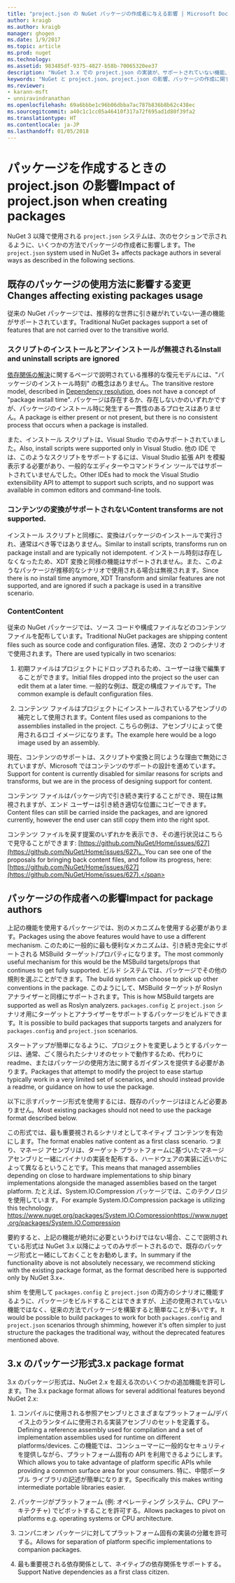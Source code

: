 ```yaml
---
title: "project.json の NuGet パッケージの作成者に与える影響 | Microsoft Docs"
author: kraigb
ms.author: kraigb
manager: ghogen
ms.date: 1/9/2017
ms.topic: article
ms.prod: nuget
ms.technology: 
ms.assetid: 983485df-9375-4827-b58b-70065320ee37
description: "NuGet 3.x での project.json の実装が、サポートされていない機能、コンテンツ、パッケージ形式などのパッケージの作成者にどのように影響するかの詳細です。"
keywords: "NuGet と project.json、project.json の影響、パッケージの作成に関する考慮事項、project.json の機能"
ms.reviewer:
- karann-msft
- unniravindranathan
ms.openlocfilehash: 69a6bbbe1c96b06dbba7ac787b836b8b62c438ec
ms.sourcegitcommit: a40c1c1cc05a46410f317a72f695ad1d80f39fa2
ms.translationtype: HT
ms.contentlocale: ja-JP
ms.lasthandoff: 01/05/2018
---
```

# <a name="impact-of-projectjson-when-creating-packages"></a><span data-ttu-id="9c43b-104">パッケージを作成するときの project.json の影響</span><span class="sxs-lookup"><span data-stu-id="9c43b-104">Impact of project.json when creating packages</span></span>

<span data-ttu-id="9c43b-105">NuGet 3 以降で使用される `project.json` システムは、次のセクションで示されるように、いくつかの方法でパッケージの作成者に影響します。</span><span class="sxs-lookup"><span data-stu-id="9c43b-105">The `project.json` system used in NuGet 3+ affects package authors in several ways as described in the following sections.</span></span>

## <a name="changes-affecting-existing-packages-usage"></a><span data-ttu-id="9c43b-106">既存のパッケージの使用方法に影響する変更</span><span class="sxs-lookup"><span data-stu-id="9c43b-106">Changes affecting existing packages usage</span></span>

<span data-ttu-id="9c43b-107">従来の NuGet パッケージでは、推移的な世界に引き継がれていない一連の機能がサポートされています。</span><span class="sxs-lookup"><span data-stu-id="9c43b-107">Traditional NuGet packages support a set of features that are not carried over to the transitive world.</span></span>

### <a name="install-and-uninstall-scripts-are-ignored"></a><span data-ttu-id="9c43b-108">スクリプトのインストールとアンインストールが無視される</span><span class="sxs-lookup"><span data-stu-id="9c43b-108">Install and uninstall scripts are ignored</span></span>

<span data-ttu-id="9c43b-109">[依存関係の解決](../consume-packages/dependency-resolution.md#dependency-resolution-with-packagereference-and-projectjson)に関するページで説明されている推移的な復元モデルには、"パッケージのインストール時刻" の概念はありません。</span><span class="sxs-lookup"><span data-stu-id="9c43b-109">The transitive restore model, described in [Dependency resolution](../consume-packages/dependency-resolution.md#dependency-resolution-with-packagereference-and-projectjson), does not have a concept of "package install time".</span></span> <span data-ttu-id="9c43b-110">パッケージは存在するか、存在しないかのいずれかですが、パッケージのインストール時に発生する一貫性のあるプロセスはありません。</span><span class="sxs-lookup"><span data-stu-id="9c43b-110">A package is either present or not present, but there is no consistent process that occurs when a package is installed.</span></span>

<span data-ttu-id="9c43b-111">また、インストール スクリプトは、Visual Studio でのみサポートされていました。</span><span class="sxs-lookup"><span data-stu-id="9c43b-111">Also, install scripts were supported only in Visual Studio.</span></span> <span data-ttu-id="9c43b-112">他の IDE では、このようなスクリプトをサポートするには、Visual Studio 拡張 API を模擬表示する必要があり、一般的なエディターやコマンドライン ツールではサポートされていませんでした。</span><span class="sxs-lookup"><span data-stu-id="9c43b-112">Other IDEs had to mock the Visual Studio extensibility API to attempt to support such scripts, and no support was available in common editors and command-line tools.</span></span>

### <a name="content-transforms-are-not-supported"></a><span data-ttu-id="9c43b-113">コンテンツの変換がサポートされない</span><span class="sxs-lookup"><span data-stu-id="9c43b-113">Content transforms are not supported.</span></span>

<span data-ttu-id="9c43b-114">インストール スクリプトと同様に、変換はパッケージのインストールで実行され、通常はべき等ではありません。</span><span class="sxs-lookup"><span data-stu-id="9c43b-114">Similar to install scripts, transforms run on package install and are typically not idempotent.</span></span> <span data-ttu-id="9c43b-115">インストール時刻は存在しなくなったため、XDT 変換と同様の機能はサポートされません。また、このようなパッケージが推移的なシナリオで使用される場合は無視されます。</span><span class="sxs-lookup"><span data-stu-id="9c43b-115">Since there is no install time anymore, XDT Transform and similar features are not supported, and are ignored if such a package is used in a transitive scenario.</span></span>


### <a name="content"></a><span data-ttu-id="9c43b-116">Content</span><span class="sxs-lookup"><span data-stu-id="9c43b-116">Content</span></span>

<span data-ttu-id="9c43b-117">従来の NuGet パッケージでは、ソース コードや構成ファイルなどのコンテンツ ファイルを配布しています。</span><span class="sxs-lookup"><span data-stu-id="9c43b-117">Traditional NuGet packages are shipping content files such as source code and configuration files.</span></span> <span data-ttu-id="9c43b-118">通常、次の 2 つのシナリオで使用されます。</span><span class="sxs-lookup"><span data-stu-id="9c43b-118">There are used typically in two scenarios:</span></span>

1. <span data-ttu-id="9c43b-119">初期ファイルはプロジェクトにドロップされるため、ユーザーは後で編集することができます。</span><span class="sxs-lookup"><span data-stu-id="9c43b-119">Initial files dropped into the project so the user can edit them at a later time.</span></span> <span data-ttu-id="9c43b-120">一般的な例は、既定の構成ファイルです。</span><span class="sxs-lookup"><span data-stu-id="9c43b-120">The common example is default configuration files.</span></span>

2. <span data-ttu-id="9c43b-121">コンテンツ ファイルはプロジェクトにインストールされているアセンブリの補完として使用されます。</span><span class="sxs-lookup"><span data-stu-id="9c43b-121">Content files used as companions to the assemblies installed in the project.</span></span> <span data-ttu-id="9c43b-122">こちらの例は、アセンブリによって使用されるロゴ イメージになります。</span><span class="sxs-lookup"><span data-stu-id="9c43b-122">The example here would be a logo image used by an assembly.</span></span>

<span data-ttu-id="9c43b-123">現在、コンテンツのサポートは、スクリプトや変換と同じような理由で無効にされていますが、Microsoft ではコンテンツのサポートの設計を進めています。</span><span class="sxs-lookup"><span data-stu-id="9c43b-123">Support for content is currently disabled for similar reasons for scripts and transforms, but we are in the process of designing support for content.</span></span>

<span data-ttu-id="9c43b-124">コンテンツ ファイルはパッケージ内で引き続き実行することができ、現在は無視されますが、エンド ユーザーは引き続き適切な位置にコピーできます。</span><span class="sxs-lookup"><span data-stu-id="9c43b-124">Content files can still be carried inside the packages, and are ignored currently, however the end user can still copy them into the right spot.</span></span>

<span data-ttu-id="9c43b-125">コンテンツ ファイルを戻す提案のいずれかを表示でき、その進行状況はこちらで見守ることができます: [https://github.com/NuGet/Home/issues/627](https://github.com/NuGet/Home/issues/627)。</span><span class="sxs-lookup"><span data-stu-id="9c43b-125">You can see one of the proposals for bringing back content files, and follow its progress, here: [https://github.com/NuGet/Home/issues/627](https://github.com/NuGet/Home/issues/627).</span></span>

## <a name="impact-for-package-authors"></a><span data-ttu-id="9c43b-126">パッケージの作成者への影響</span><span class="sxs-lookup"><span data-stu-id="9c43b-126">Impact for package authors</span></span>

<span data-ttu-id="9c43b-127">上記の機能を使用するパッケージでは、別のメカニズムを使用する必要があります。</span><span class="sxs-lookup"><span data-stu-id="9c43b-127">Packages using the above features would have to use a different mechanism.</span></span> <span data-ttu-id="9c43b-128">このために一般的に最も便利なメカニズムは、引き続き完全にサポートされる MSBuild ターゲット/プロパティになります。</span><span class="sxs-lookup"><span data-stu-id="9c43b-128">The most commonly useful mechanism for this would be the MSBuild targets/props that continues to get fully supported.</span></span> <span data-ttu-id="9c43b-129">ビルド システムでは、パッケージでその他の規則を選ぶことができます。</span><span class="sxs-lookup"><span data-stu-id="9c43b-129">The build system can choose to pick up other conventions in the package.</span></span> <span data-ttu-id="9c43b-130">このようにして、MSBuild ターゲットが Roslyn アナライザーと同様にサポートされます。</span><span class="sxs-lookup"><span data-stu-id="9c43b-130">This is how MSBuild targets are supported as well as Roslyn analyzers.</span></span> <span data-ttu-id="9c43b-131">`packages.config` と `project.json` シナリオ用にターゲットとアナライザーをサポートするパッケージをビルドできます。</span><span class="sxs-lookup"><span data-stu-id="9c43b-131">It is possible to build packages that supports targets and analyzers for `packages.config` and `project.json` scenarios.</span></span>

<span data-ttu-id="9c43b-132">スタートアップが簡単になるように、プロジェクトを変更しようとするパッケージは、通常、ごく限られたシナリオのセットで動作するため、代わりに readme、またはパッケージの使用方法に関するガイダンスを提供する必要があります。</span><span class="sxs-lookup"><span data-stu-id="9c43b-132">Packages that attempt to modify the project to ease startup typically work in a very limited set of scenarios, and should instead provide a readme, or guidance on how to use the package.</span></span>

<span data-ttu-id="9c43b-133">以下に示すパッケージ形式を使用するには、既存のパッケージはほとんど必要ありません。</span><span class="sxs-lookup"><span data-stu-id="9c43b-133">Most existing packages should not need to use the package format described below.</span></span>

<span data-ttu-id="9c43b-134">この形式では、最も重要視されるシナリオとしてネイティブ コンテンツを有効にします。</span><span class="sxs-lookup"><span data-stu-id="9c43b-134">The format enables native content as a first class scenario.</span></span> <span data-ttu-id="9c43b-135">つまり、マネージ アセンブリは、ターゲット プラットフォームに基づいたマネージ アセンブリと一緒にバイナリの実装を配布する、ハードウェアの実装に近いかによって異なるということです。</span><span class="sxs-lookup"><span data-stu-id="9c43b-135">This means that managed assemblies depending on close to hardware implementations to ship binary implementations alongside the managed assemblies based on the target platform.</span></span> <span data-ttu-id="9c43b-136">たとえば、System.IO.Compression パッケージでは、このテクノロジを使用しています。</span><span class="sxs-lookup"><span data-stu-id="9c43b-136">For example System.IO.Compression package is utilizing this technology.</span></span> [<span data-ttu-id="9c43b-137">https://www.nuget.org/packages/System.IO.Compression</span><span class="sxs-lookup"><span data-stu-id="9c43b-137">https://www.nuget.org/packages/System.IO.Compression</span></span>](https://www.nuget.org/packages/System.IO.Compression)

<span data-ttu-id="9c43b-138">要約すると、上記の機能が絶対に必要というわけではない場合、ここで説明されている形式は NuGet 3.x 以降によってのみサポートされるので、既存のパッケージ形式と一緒にしておくことをお勧めします。</span><span class="sxs-lookup"><span data-stu-id="9c43b-138">In summary if the functionality above is not absolutely necessary, we recommend sticking with the existing package format, as the format described here is supported only by NuGet 3.x+.</span></span>

<span data-ttu-id="9c43b-139">shim を使用して `packages.config` と `project.json` の両方のシナリオに機能するように、パッケージをビルドすることはできますが、上述の使用されていない機能ではなく、従来の方法でパッケージを構築すると簡単なことが多いです。</span><span class="sxs-lookup"><span data-stu-id="9c43b-139">It would be possible to build packages to work for both `packages.config` and `project.json` scenarios through shimming, however it's often simpler to just structure the packages the traditional way, without the deprecated features mentioned above.</span></span>


## <a name="3x-package-format"></a><span data-ttu-id="9c43b-140">3.x のパッケージ形式</span><span class="sxs-lookup"><span data-stu-id="9c43b-140">3.x package format</span></span>  ##

<span data-ttu-id="9c43b-141">3.x のパッケージ形式は、NuGet 2.x を超える次のいくつかの追加機能を許可します。</span><span class="sxs-lookup"><span data-stu-id="9c43b-141">The 3.x package format allows for several additional features beyond NuGet 2.x:</span></span>

1. <span data-ttu-id="9c43b-142">コンパイルに使用される参照アセンブリとさまざまなプラットフォーム/デバイス上のランタイムに使用される実装アセンブリのセットを定義する。</span><span class="sxs-lookup"><span data-stu-id="9c43b-142">Defining a reference assembly used for compilation and a set of implementation assemblies used for runtime on different platforms/devices.</span></span> <span data-ttu-id="9c43b-143">この機能では、コンシューマーに一般的なセキュリティを提供しながら、プラットフォーム固有の API を利用できるようにします。</span><span class="sxs-lookup"><span data-stu-id="9c43b-143">Which allows you to take advantage of platform specific APIs while providing a common surface area for your consumers.</span></span> <span data-ttu-id="9c43b-144">特に、中間ポータブル ライブラリの記述が簡単になります。</span><span class="sxs-lookup"><span data-stu-id="9c43b-144">Specifically this makes writing intermediate portable libraries easier.</span></span>

2. <span data-ttu-id="9c43b-145">パッケージがプラットフォーム (例: オペレーティング システム、CPU アーキテクチャ) でピボットすることを許可する。</span><span class="sxs-lookup"><span data-stu-id="9c43b-145">Allows packages to pivot on platforms e.g. operating systems or CPU architecture.</span></span>

3. <span data-ttu-id="9c43b-146">コンパニオン パッケージに対してプラットフォーム固有の実装の分離を許可する。</span><span class="sxs-lookup"><span data-stu-id="9c43b-146">Allows for separation of platform specific implementations to companion packages.</span></span>

4. <span data-ttu-id="9c43b-147">最も重要視される依存関係として、ネイティブの依存関係をサポートする。</span><span class="sxs-lookup"><span data-stu-id="9c43b-147">Support Native dependencies as a first class citizen.</span></span>